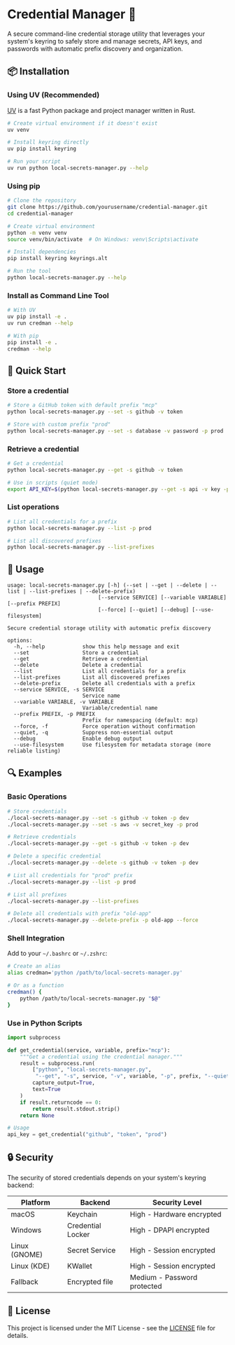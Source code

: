 # Credential Manager 🔐

A secure command-line credential storage utility that leverages your system's keyring to safely store and manage secrets, API keys, and passwords with automatic prefix discovery and organization.

## 📦 Installation

### Using UV (Recommended)

[UV](https://github.com/astral-sh/uv) is a fast Python package and project manager written in Rust.

```bash
# Create virtual environment if it doesn't exist
uv venv

# Install keyring directly
uv pip install keyring

# Run your script
uv run python local-secrets-manager.py --help
```

### Using pip

```bash
# Clone the repository
git clone https://github.com/yourusername/credential-manager.git
cd credential-manager

# Create virtual environment
python -m venv venv
source venv/bin/activate  # On Windows: venv\Scripts\activate

# Install dependencies
pip install keyring keyrings.alt

# Run the tool
python local-secrets-manager.py --help
```

### Install as Command Line Tool

```bash
# With UV
uv pip install -e .
uv run credman --help

# With pip
pip install -e .
credman --help
```

## 🚀 Quick Start

### Store a credential
```bash
# Store a GitHub token with default prefix "mcp"
python local-secrets-manager.py --set -s github -v token

# Store with custom prefix "prod"
python local-secrets-manager.py --set -s database -v password -p prod
```

### Retrieve a credential
```bash
# Get a credential
python local-secrets-manager.py --get -s github -v token

# Use in scripts (quiet mode)
export API_KEY=$(python local-secrets-manager.py --get -s api -v key -p prod --quiet)
```

### List operations
```bash
# List all credentials for a prefix
python local-secrets-manager.py --list -p prod

# List all discovered prefixes
python local-secrets-manager.py --list-prefixes
```

## 📖 Usage

```
usage: local-secrets-manager.py [-h] (--set | --get | --delete | --list | --list-prefixes | --delete-prefix)
                             [--service SERVICE] [--variable VARIABLE] [--prefix PREFIX]
                             [--force] [--quiet] [--debug] [--use-filesystem]

Secure credential storage utility with automatic prefix discovery

options:
  -h, --help            show this help message and exit
  --set                 Store a credential
  --get                 Retrieve a credential
  --delete              Delete a credential
  --list                List all credentials for a prefix
  --list-prefixes       List all discovered prefixes
  --delete-prefix       Delete all credentials with a prefix
  --service SERVICE, -s SERVICE
                        Service name
  --variable VARIABLE, -v VARIABLE
                        Variable/credential name
  --prefix PREFIX, -p PREFIX
                        Prefix for namespacing (default: mcp)
  --force, -f           Force operation without confirmation
  --quiet, -q           Suppress non-essential output
  --debug               Enable debug output
  --use-filesystem      Use filesystem for metadata storage (more reliable listing)
```

## 🔍 Examples

### Basic Operations

```bash
# Store credentials
./local-secrets-manager.py --set -s github -v token -p dev
./local-secrets-manager.py --set -s aws -v secret_key -p prod

# Retrieve credentials
./local-secrets-manager.py --get -s github -v token -p dev

# Delete a specific credential
./local-secrets-manager.py --delete -s github -v token -p dev

# List all credentials for "prod" prefix
./local-secrets-manager.py --list -p prod

# List all prefixes
./local-secrets-manager.py --list-prefixes

# Delete all credentials with prefix "old-app"
./local-secrets-manager.py --delete-prefix -p old-app --force
```

### Shell Integration

Add to your `~/.bashrc` or `~/.zshrc`:

```bash
# Create an alias
alias credman='python /path/to/local-secrets-manager.py'

# Or as a function
credman() {
    python /path/to/local-secrets-manager.py "$@"
}
```

### Use in Python Scripts

```python
import subprocess

def get_credential(service, variable, prefix="mcp"):
    """Get a credential using the credential manager."""
    result = subprocess.run(
        ["python", "local-secrets-manager.py", 
         "--get", "-s", service, "-v", variable, "-p", prefix, "--quiet"],
        capture_output=True,
        text=True
    )
    if result.returncode == 0:
        return result.stdout.strip()
    return None

# Usage
api_key = get_credential("github", "token", "prod")
```

## 🔒 Security

The security of stored credentials depends on your system's keyring backend:

| Platform | Backend | Security Level |
|----------|---------|---------------|
| macOS | Keychain | High - Hardware encrypted |
| Windows | Credential Locker | High - DPAPI encrypted |
| Linux (GNOME) | Secret Service | High - Session encrypted |
| Linux (KDE) | KWallet | High - Session encrypted |
| Fallback | Encrypted file | Medium - Password protected |


## 📝 License

This project is licensed under the MIT License - see the [LICENSE](LICENSE) file for details.

